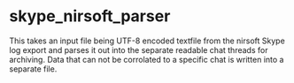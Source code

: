 # skype_nirsoft_parser

This takes an input file being UTF-8 encoded textfile from the nirsoft Skype log export and parses it out into the separate readable chat threads for archiving.  Data that can not be corrolated to a specific chat is written into a separate file.
